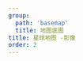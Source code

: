 ```yaml
---
group:
  path: 'basemap'
  title: 地图底图
title: 星球地图 -影像
order: 2
---
```

<code src="./demos/raster.tsx"></code>